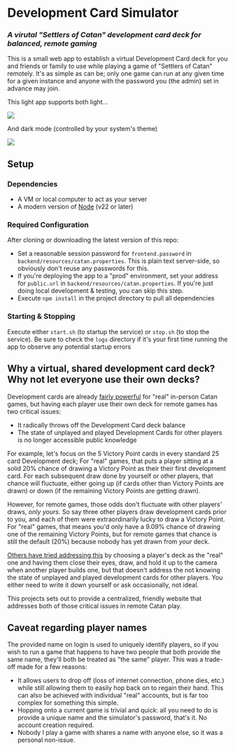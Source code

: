 # Development Card Simulator

### *A virutal "Settlers of Catan" development card deck for balanced, remote gaming*

This is a small web app to establish a virtual Development Card deck for you and friends or family to use while playing a game of "Settlers of Catan" remotely. It's as simple as can be; only one game can run at any given time for a given instance and anyone with the password you (the admin) set in advance may join.

This light app supports both light...

<picture><source type="image/webp" srcset="https://cargo.barrowclift.me/projects/code/development-card-simulator/light-screenshot.webp"><img type="image/png" src="https://cargo.barrowclift.me/projects/code/development-card-simulator/light-screenshot.png" /></picture>

And dark mode (controlled by your system's theme)

<picture><source type="image/webp" srcset="https://cargo.barrowclift.me/projects/code/development-card-simulator/dark-screenshot.webp"><img type="image/png" src="https://cargo.barrowclift.me/projects/code/development-card-simulator/dark-screenshot.png" /></picture>

## Setup

### Dependencies

* A VM or local computer to act as your server
* A modern version of [Node](https://nodejs.org/en/) (v22 or later)

### Required Configuration

After cloning or downloading the latest version of this repo:

* Set a reasonable session password for `frontend.password` in `backend/resources/catan.properties`. This is plain text server-side, so obviously don't reuse any passwords for this.
* If you're deploying the app to a "prod" environment, set your address for `public.url` in `backend/resources/catan.properties`. If you're just doing local development & testing, you can skip this step.
* Execute `npm install` in the project directory to pull all dependencies

### Starting & Stopping

Execute either `start.sh` (to startup the service) or `stop.sh` (to stop the service). Be sure to check the `logs` directory if it's your first time running the app to observe any potential startup errors

## Why a virtual, shared development card deck? Why not let everyone use their own decks?

Development cards are already [fairly powerful](https://boardgamegeek.com/thread/151481/he-who-has-development-cards-wins) for "real" in-person Catan games, but having each player use their own deck for remote games has two critical issues:

* It radically throws off the Development Card deck balance
* The state of unplayed and played Development Cards for other players is no longer accessible public knowledge

For example, let's focus on the 5 Victory Point cards in every standard 25 card Development deck; For "real" games, that puts a player sitting at a solid 20% chance of drawing a Victory Point as their their first development card. For each subsequent draw done by yourself or other players, that chance will fluctuate, either going up (if cards other than Victory Points are drawn) or down (if the remaining Victory Points are getting drawn).

However, for remote games, those odds don't fluctuate with other players' draws, *only yours*. So say three other players draw development cards prior to you, and each of them were extraordinarily lucky to draw a Victory Point. For "real" games, that means you'd only have a 9.09% chance of drawing one of the remaining Victory Points, but for remote games that chance is still the default (20%) because nobody has yet drawn from *your* deck.

[Others have tried addressing this](https://www.reddit.com/r/Catan/comments/l9571v/remote_play/glg93wk/) by choosing a player's deck as the "real" one and having them close their eyes, draw, and hold it up to the camera when another player builds one, but that doesn't address the not knowing the state of unplayed and played development cards for other players. You either need to write it down yourself or ask occasionally, not ideal.

This projects sets out to provide a centralized, friendly website that addresses both of those critical issues in remote Catan play.

## Caveat regarding player names

The provided name on login is used to uniquely identify players, so if you wish to run a game that happens to have two people that both provide the same name, they'll both be treated as "the same" player. This was a trade-off made for a few reasons:

* It allows users to drop off (loss of internet connection, phone dies, etc.) while still allowing them to easily hop back on to regain their hand. This can also be achieved with individual "real" accounts, but is far too complex for something this simple.
* Hopping onto a current game is trivial and quick: all you need to do is provide a unique name and the simulator's password, that's it. No account creation required.
* Nobody I play a game with shares a name with anyone else, so it was a personal non-issue.
